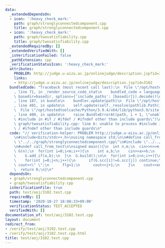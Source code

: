 ```yaml
---
data:
  _extendedDependsOn:
  - icon: ':heavy_check_mark:'
    path: graph/stronglyconnectedcomponent.cpp
    title: graph/stronglyconnectedcomponent.cpp
  - icon: ':heavy_check_mark:'
    path: graph/twosatisfiability.cpp
    title: graph/twosatisfiability.cpp
  _extendedRequiredBy: []
  _extendedVerifiedWith: []
  _isVerificationFailed: false
  _pathExtension: cpp
  _verificationStatusIcon: ':heavy_check_mark:'
  attributes:
    PROBLEM: http://judge.u-aizu.ac.jp/onlinejudge/description.jsp?id=3102
    links:
    - http://judge.u-aizu.ac.jp/onlinejudge/description.jsp?id=3102
  bundledCode: "Traceback (most recent call last):\n  File \"/opt/hostedtoolcache/Python/3.9.4/x64/lib/python3.9/site-packages/onlinejudge_verify/documentation/build.py\"\
    , line 71, in _render_source_code_stat\n    bundled_code = language.bundle(stat.path,\
    \ basedir=basedir, options={'include_paths': [basedir]}).decode()\n  File \"/opt/hostedtoolcache/Python/3.9.4/x64/lib/python3.9/site-packages/onlinejudge_verify/languages/cplusplus.py\"\
    , line 187, in bundle\n    bundler.update(path)\n  File \"/opt/hostedtoolcache/Python/3.9.4/x64/lib/python3.9/site-packages/onlinejudge_verify/languages/cplusplus_bundle.py\"\
    , line 401, in update\n    self.update(self._resolve(pathlib.Path(included), included_from=path))\n\
    \  File \"/opt/hostedtoolcache/Python/3.9.4/x64/lib/python3.9/site-packages/onlinejudge_verify/languages/cplusplus_bundle.py\"\
    , line 400, in update\n    raise BundleErrorAt(path, i + 1, \"unable to process\
    \ #include in #if / #ifdef / #ifndef other than include guards\")\nonlinejudge_verify.languages.cplusplus_bundle.BundleErrorAt:\
    \ graph/twosatisfiability.cpp: line 6: unable to process #include in #if / #ifdef\
    \ / #ifndef other than include guards\n"
  code: "// verification-helper: PROBLEM http://judge.u-aizu.ac.jp/onlinejudge/description.jsp?id=3102\n\
    \n#include<bits/stdc++.h>\nusing namespace std;\n\n#define call_from_test\n#include\
    \ \"../../graph/stronglyconnectedcomponent.cpp\"\n#include \"../../graph/twosatisfiability.cpp\"\
    \n#undef call_from_test\n\nsigned main(){\n  int n,m;\n  cin>>n>>m;\n\n  TwoSat\
    \ G(n);\n  for(int i=0;i<m;i++){\n    int a,b;\n    cin>>a>>b;\n    a--;b--;\n\
    \    G.add_if(a,b);\n  }\n  G.build();\n\n  for(int i=0;i<n;i++){\n    int flg=0;\n\
    \    for(int j=0;j<n;j++){\n      if(G.scc[i]!=G.scc[j]) continue;\n      if(flg)\
    \ cout<<\" \";\n      flg=1;\n      cout<<j+1;\n    }\n    cout<<endl;\n  }\n\
    \  return 0;\n}\n"
  dependsOn:
  - graph/stronglyconnectedcomponent.cpp
  - graph/twosatisfiability.cpp
  isVerificationFile: true
  path: test/aoj/3102.test.cpp
  requiredBy: []
  timestamp: '2020-10-27 18:08:33+09:00'
  verificationStatus: TEST_ACCEPTED
  verifiedWith: []
documentation_of: test/aoj/3102.test.cpp
layout: document
redirect_from:
- /verify/test/aoj/3102.test.cpp
- /verify/test/aoj/3102.test.cpp.html
title: test/aoj/3102.test.cpp
---
```

